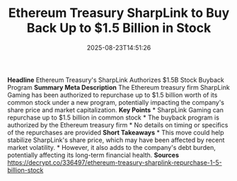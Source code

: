 ﻿---
title: "Ethereum Treasury SharpLink to Buy Back Up to $1.5 Billion in Stock"
date: "2025-08-23T14:51:26"
category: "Markets"
summary: ""
slug: "ethereum treasury sharplink to buy back up to 15 billion in "
source_urls:
  - "https://decrypt.co/336497/ethereum-treasury-sharplink-repurchase-1-5-billion-stock"
seo:
  title: "Ethereum Treasury SharpLink to Buy Back Up to $1.5 Billion in Stock | Hash n Hedge"
  description: ""
  keywords: ["news", "markets", "brief"]
---
**Headline** Ethereum Treasury's SharpLink Authorizes $1.5B Stock Buyback Program  **Summary Meta Description** The Ethereum treasury firm SharpLink Gaming has been authorized to repurchase up to $1.5 billion worth of its common stock under a new program, potentially impacting the company's share price and market capitalization.  **Key Points**  * SharpLink Gaming can repurchase up to $1.5 billion in common stock * The buyback program is authorized by the Ethereum treasury firm * No details on timing or specifics of the repurchases are provided  **Short Takeaways**  * This move could help stabilize SharpLink's share price, which may have been affected by recent market volatility. * However, it also adds to the company's debt burden, potentially affecting its long-term financial health.  **Sources** https://decrypt.co/336497/ethereum-treasury-sharplink-repurchase-1-5-billion-stock 
